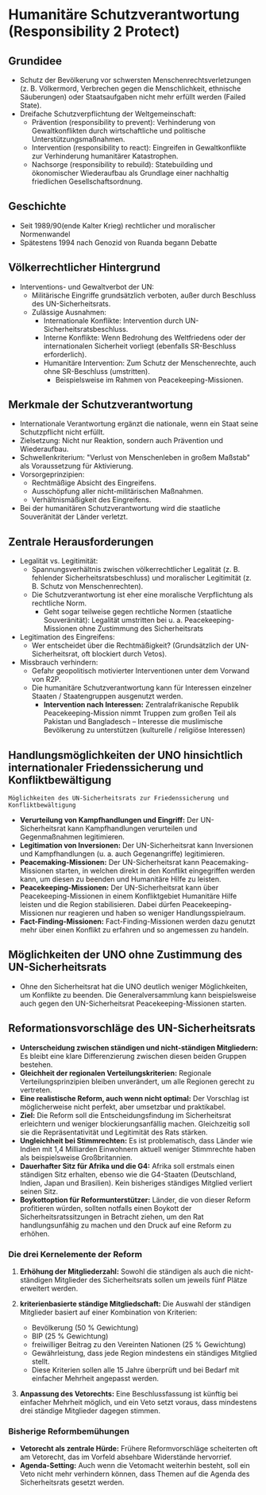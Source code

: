 # Humanitäre Schutzverantwortung (Responsibility 2 Protect)

## Grundidee

- Schutz der Bevölkerung vor schwersten Menschenrechtsverletzungen (z. B. Völkermord, Verbrechen gegen die Menschlichkeit, ethnische Säuberungen) oder Staatsaufgaben nicht mehr erfüllt werden (Failed State).
- Dreifache Schutzverpflichtung der Weltgemeinschaft:
  - Prävention (responsibility to prevent): Verhinderung von Gewaltkonflikten durch wirtschaftliche und politische Unterstützungsmaßnahmen.
  - Intervention (responsibility to react): Eingreifen in Gewaltkonflikte zur Verhinderung humanitärer Katastrophen.
  - Nachsorge (responsibility to rebuild): Statebuilding und ökonomischer Wiederaufbau als Grundlage einer nachhaltig friedlichen Gesellschaftsordnung.

## Geschichte

- Seit 1989/90(ende Kalter Krieg) rechtlicher und moralischer Normenwandel
- Spätestens 1994 nach Genozid von Ruanda begann Debatte

## Völkerrechtlicher Hintergrund

- Interventions- und Gewaltverbot der UN:
  - Militärische Eingriffe grundsätzlich verboten, außer durch Beschluss des UN-Sicherheitsrats.
  - Zulässige Ausnahmen:
    - Internationale Konflikte: Intervention durch UN-Sicherheitsratsbeschluss.
    - Interne Konflikte: Wenn Bedrohung des Weltfriedens oder der internationalen Sicherheit vorliegt (ebenfalls SR-Beschluss erforderlich).
    - Humanitäre Intervention: Zum Schutz der Menschenrechte, auch ohne SR-Beschluss (umstritten).
      - Beispielsweise im Rahmen von Peacekeeping-Missionen.

## Merkmale der Schutzverantwortung

- Internationale Verantwortung ergänzt die nationale, wenn ein Staat seine Schutzpflicht nicht erfüllt.
- Zielsetzung: Nicht nur Reaktion, sondern auch Prävention und Wiederaufbau.
- Schwellenkriterium: "Verlust von Menschenleben in großem Maßstab" als Voraussetzung für Aktivierung.
- Vorsorgeprinzipien:
  - Rechtmäßige Absicht des Eingreifens.
  - Ausschöpfung aller nicht-militärischen Maßnahmen.
  - Verhältnismäßigkeit des Eingreifens.
- Bei der humanitären Schutzverantwortung wird die staatliche Souveränität der Länder verletzt.

## Zentrale Herausforderungen

- Legalität vs. Legitimität:
  - Spannungsverhältnis zwischen völkerrechtlicher Legalität (z. B. fehlender Sicherheitsratsbeschluss) und moralischer Legitimität (z. B. Schutz von Menschenrechten).
  - Die Schutzverantwortung ist eher eine moralische Verpflichtung als rechtliche Norm.
    - Geht sogar teilweise gegen rechtliche Normen (staatliche Souveränität): Legalität umstritten bei u. a. Peacekeeping-Missionen ohne Zustimmung des Sicherheitsrats
- Legitimation des Eingreifens:
  - Wer entscheidet über die Rechtmäßigkeit? (Grundsätzlich der UN-Sicherheitsrat, oft blockiert durch Vetos).
- Missbrauch verhindern:
  - Gefahr geopolitisch motivierter Interventionen unter dem Vorwand von R2P.
  - Die humanitäre Schutzverantwortung kann für Interessen einzelner Staaten / Staatengruppen ausgenutzt werden.
    - **Intervention nach Interessen:** Zentralafrikanische Republik Peacekeeping-Mission nimmt Truppen zum großen Teil als Pakistan und Bangladesch – Interesse die muslimische Bevölkerung zu unterstützen (kulturelle / religiöse Interessen)

## Handlungsmöglichkeiten der UNO hinsichtlich internationaler Friedenssicherung und Konfliktbewältigung

    Möglichkeiten des UN-Sicherheitsrats zur Friedenssicherung und Konfliktbewältigung

- **Verurteilung von Kampfhandlungen und Eingriff:**
  Der UN-Sicherheitsrat kann Kampfhandlungen verurteilen und Gegenmaßnahmen legitimieren.
- **Legitimation von Inversionen:**
  Der UN-Sicherheitsrat kann Inversionen und Kampfhandlungen (u. a. auch Gegenangriffe) legitimieren.
- **Peacemaking-Missionen:**
  Der UN-Sicherheitsrat kann Peacemaking-Missionen starten, in welchen direkt in den Konflikt eingegriffen werden kann, um diesen zu beenden und Humanitäre Hilfe zu leisten.
- **Peacekeeping-Missionen:**
  Der UN-Sicherheitsrat kann über Peacekeeping-Missionen in einem Konfliktgebiet Humanitäre Hilfe leisten und die Region stabilisieren. Dabei dürfen Peacekeeping-Missionen nur reagieren und haben so weniger Handlungsspielraum.
- **Fact-Finding-Missionen:**
  Fact-Finding-Missionen werden dazu genutzt mehr über einen Konflikt zu erfahren und so angemessen zu handeln.

## Möglichkeiten der UNO ohne Zustimmung des UN-Sicherheitsrats

- Ohne den Sicherheitsrat hat die UNO deutlich weniger Möglichkeiten, um Konflikte zu beenden. Die Generalversammlung kann beispielsweise auch gegen den UN-Sicherheitsrat Peacekeeping-Missionen starten.

## Reformationsvorschläge des UN-Sicherheitsrats

- **Unterscheidung zwischen ständigen und nicht-ständigen Mitgliedern:** Es bleibt eine klare Differenzierung zwischen diesen beiden Gruppen bestehen.
- **Gleichheit der regionalen Verteilungskriterien:** Regionale Verteilungsprinzipien bleiben unverändert, um alle Regionen gerecht zu vertreten.
- **Eine realistische Reform, auch wenn nicht optimal:** Der Vorschlag ist möglicherweise nicht perfekt, aber umsetzbar und praktikabel.
- **Ziel:** Die Reform soll die Entscheidungsfindung im Sicherheitsrat erleichtern und weniger blockierungsanfällig machen. Gleichzeitig soll sie die Repräsentativität und Legitimität des Rats stärken.
- **Ungleichheit bei Stimmrechten:** Es ist problematisch, dass Länder wie Indien mit 1,4 Milliarden Einwohnern aktuell weniger Stimmrechte haben als beispielsweise Großbritannien.
- **Dauerhafter Sitz für Afrika und die G4:** Afrika soll erstmals einen ständigen Sitz erhalten, ebenso wie die G4-Staaten (Deutschland, Indien, Japan und Brasilien). Kein bisheriges ständiges Mitglied verliert seinen Sitz.
- **Boykottoption für Reformunterstützer:** Länder, die von dieser Reform profitieren würden, sollten notfalls einen Boykott der Sicherheitsratssitzungen in Betracht ziehen, um den Rat handlungsunfähig zu machen und den Druck auf eine Reform zu erhöhen.

### Die drei Kernelemente der Reform

1. **Erhöhung der Mitgliederzahl:** Sowohl die ständigen als auch die nicht-ständigen Mitglieder des Sicherheitsrats sollen um jeweils fünf Plätze erweitert werden.
2. **kriterienbasierte ständige Mitgliedschaft:** Die Auswahl der ständigen Mitglieder basiert auf einer Kombination von Kriterien:

   - Bevölkerung (50 % Gewichtung)
   - BIP (25 % Gewichtung)
   - freiwilliger Beitrag zu den Vereinten Nationen (25 % Gewichtung)
   - Gewährleistung, dass jede Region mindestens ein ständiges Mitglied stellt.
   - Diese Kriterien sollen alle 15 Jahre überprüft und bei Bedarf mit einfacher Mehrheit angepasst werden.

3. **Anpassung des Vetorechts:** Eine Beschlussfassung ist künftig bei einfacher Mehrheit möglich, und ein Veto setzt voraus, dass mindestens drei ständige Mitglieder dagegen stimmen.

### Bisherige Reformbemühungen

- **Vetorecht als zentrale Hürde:** Frühere Reformvorschläge scheiterten oft am Vetorecht, das im Vorfeld absehbare Widerstände hervorrief.
- **Agenda-Setting:** Auch wenn die Vetomacht weiterhin besteht, soll ein Veto nicht mehr verhindern können, dass Themen auf die Agenda des Sicherheitsrats gesetzt werden.
